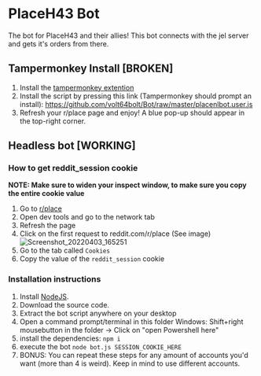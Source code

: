 

# PlaceH43 Bot 

The bot for PlaceH43 and their allies! This bot connects with the jel server and gets it's orders from there. 

## Tampermonkey Install \[BROKEN]
1. Install the [tampermonkey extention](https://chrome.google.com/webstore/detail/tampermonkey/dhdgffkkebhmkfjojejmpbldmpobfkfo?hl=nl)
2. Install the script by pressing this link (Tampermonkey should prompt an install): https://github.com/volt64bolt/Bot/raw/master/placenlbot.user.js
3. Refresh your r/place page and enjoy! A blue pop-up should appear in the top-right corner.

## Headless bot \[WORKING]

### How to get reddit_session cookie
**NOTE: Make sure to widen your inspect window, to make sure you copy the entire cookie value**

1. Go to [r/place](https://reddit.com/r/place)
2. Open dev tools and go to the network tab
3. Refresh the page
4. Click on the first request to reddit.com/r/place (See image)
![Screenshot_20220403_165251](https://user-images.githubusercontent.com/9784257/161433856-27ef7e7c-7f00-4b37-b274-4199ea919aa9.png)
5. Go to the tab called `Cookies`
6. Copy the value of the `reddit_session` cookie

### Installation instructions

1. Install [NodeJS](https://nodejs.org/).
2. Download the source code.
3. Extract the bot script anywhere on your desktop
4. Open a command prompt/terminal in this folder
    Windows: Shift+right mousebutton in the folder -> Click on "open Powershell here"
5. install the dependencies: `npm i`
6. execute the bot `node bot.js SESSION_COOKIE_HERE`
7. BONUS: You can repeat these steps for any amount of accounts you'd want (more than 4 is weird). Keep in mind to use different accounts.
